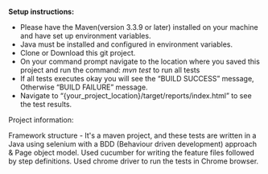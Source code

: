 **Setup instructions:**

- Please have the Maven(version 3.3.9 or later) installed on your machine and have set up environment variables.
- Java must be installed and configured in environment variables.
- Clone or Download this git project.
- On your command prompt navigate to the location where you saved this project and run the command:
_mvn test_ to run all tests
- If all tests executes okay you will see the “BUILD SUCCESS” message, Otherwise “BUILD FAILURE” message.
- Navigate to “{your_project_location}/target/reports/index.html” to see the test results.

Project information:

Framework structure - It's a maven project, and these tests are written in a Java using selenium with a BDD (Behaviour driven development) approach & Page object model.
Used cucumber for writing the feature files followed by step definitions.
Used chrome driver to run the tests in Chrome browser.

 


